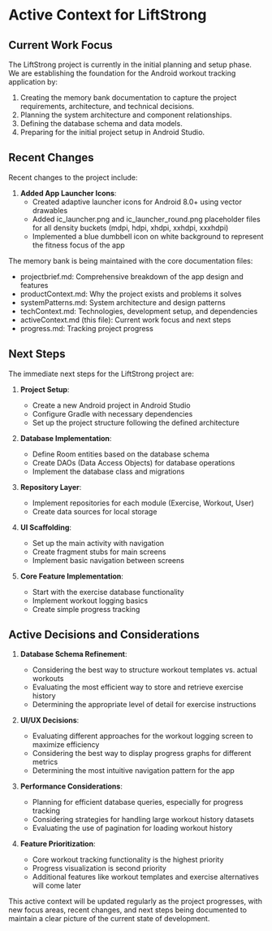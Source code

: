 # Active Context for LiftStrong

## Current Work Focus

The LiftStrong project is currently in the initial planning and setup phase. We are establishing the foundation for the Android workout tracking application by:

1. Creating the memory bank documentation to capture the project requirements, architecture, and technical decisions.
2. Planning the system architecture and component relationships.
3. Defining the database schema and data models.
4. Preparing for the initial project setup in Android Studio.

## Recent Changes

Recent changes to the project include:

1. **Added App Launcher Icons**: 
   - Created adaptive launcher icons for Android 8.0+ using vector drawables
   - Added ic_launcher.png and ic_launcher_round.png placeholder files for all density buckets (mdpi, hdpi, xhdpi, xxhdpi, xxxhdpi)
   - Implemented a blue dumbbell icon on white background to represent the fitness focus of the app

The memory bank is being maintained with the core documentation files:

- projectbrief.md: Comprehensive breakdown of the app design and features
- productContext.md: Why the project exists and problems it solves
- systemPatterns.md: System architecture and design patterns
- techContext.md: Technologies, development setup, and dependencies
- activeContext.md (this file): Current work focus and next steps
- progress.md: Tracking project progress

## Next Steps

The immediate next steps for the LiftStrong project are:

1. **Project Setup**:
   - Create a new Android project in Android Studio
   - Configure Gradle with necessary dependencies
   - Set up the project structure following the defined architecture

2. **Database Implementation**:
   - Define Room entities based on the database schema
   - Create DAOs (Data Access Objects) for database operations
   - Implement the database class and migrations

3. **Repository Layer**:
   - Implement repositories for each module (Exercise, Workout, User)
   - Create data sources for local storage

4. **UI Scaffolding**:
   - Set up the main activity with navigation
   - Create fragment stubs for main screens
   - Implement basic navigation between screens

5. **Core Feature Implementation**:
   - Start with the exercise database functionality
   - Implement workout logging basics
   - Create simple progress tracking

## Active Decisions and Considerations

1. **Database Schema Refinement**:
   - Considering the best way to structure workout templates vs. actual workouts
   - Evaluating the most efficient way to store and retrieve exercise history
   - Determining the appropriate level of detail for exercise instructions

2. **UI/UX Decisions**:
   - Evaluating different approaches for the workout logging screen to maximize efficiency
   - Considering the best way to display progress graphs for different metrics
   - Determining the most intuitive navigation pattern for the app

3. **Performance Considerations**:
   - Planning for efficient database queries, especially for progress tracking
   - Considering strategies for handling large workout history datasets
   - Evaluating the use of pagination for loading workout history

4. **Feature Prioritization**:
   - Core workout tracking functionality is the highest priority
   - Progress visualization is second priority
   - Additional features like workout templates and exercise alternatives will come later

This active context will be updated regularly as the project progresses, with new focus areas, recent changes, and next steps being documented to maintain a clear picture of the current state of development.
